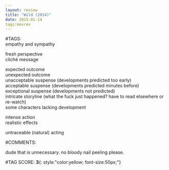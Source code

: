 ```yaml
---  
layout: review  
title: "Wild (2014)"  
date: 2015-01-14  
tags:movrev  
---  
```

  
#TAGS:  
empathy and sympathy  
  
fresh perspective  
cliché message  
  
expected outcome  
unexpected outcome  
unacceptable suspense (developments predicted too early)  
acceptable suspense (developments predicted minutes before)  
exceptional suspense (developments not predicted)  
intricate storyline (what the fuck just happened? have to read elsewhere or re-watch)  
some characters lacking development  
  
intense action  
realistic effects  
  
untraceable (natural) acting  
  
#COMMENTS:  
  
dude that is unnecessary. no bloody nail peeling please.  
  
  
  
  
  
#TAG SCORE: **3**{: style:"color:yellow; font-size:50px;"}  
